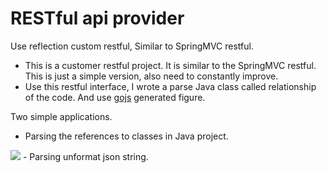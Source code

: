 # RESTful api provider
Use reflection custom restful,  Similar to SpringMVC restful.
* This is a customer restful project. It is similar to the SpringMVC restful. This is just a simple version, also need to constantly improve.
* Use this restful interface, I wrote a parse Java class called relationship of the code. And use [gojs](https://gojs.net/latest/index.html) generated figure.

Two simple applications.
- Parsing the references to classes in Java project.
<img src="http://img.taopic.com/uploads/allimg/140401/234775-14040121230797.jpg"/>
- Parsing unformat json string.
